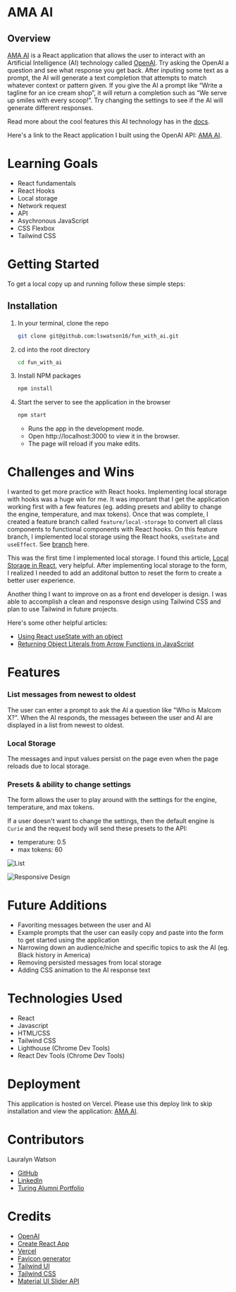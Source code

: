 # AMA AI

## Overview

[AMA AI](https://fun-with-ai-rho.vercel.app/) is a React application that allows the user to interact with an Artificial Intelligence (AI) technology called [OpenAI](https://beta.openai.com/overview). Try asking the OpenAI a question and see what response you get back. After inputing some text as a prompt, the AI will generate a text completion that attempts to match whatever context or pattern given. If you give the AI a prompt like “Write a tagline for an ice cream shop”, it will return a completion such as “We serve up smiles with every scoop!”. Try changing the settings to see if the AI will generate different responses.

Read more about the cool features this AI technology has in the [docs](https://beta.openai.com/docs/guides/completion/introduction).


Here's a link to the React application I built using the OpenAI API: [AMA AI](https://fun-with-ai-rho.vercel.app/).

# Learning Goals
- React fundamentals
- React Hooks
- Local storage
- Network request
- API
- Asychronous JavaScript
- CSS Flexbox
- Tailwind CSS

# Getting Started
To get a local copy up and running follow these simple steps:

## Installation

1. In your terminal, clone the repo
   ```sh
   git clone git@github.com:lswatson16/fun_with_ai.git
   ```
2. cd into the root directory
    ```sh
   cd fun_with_ai
   ```
3. Install NPM packages
   ```sh
   npm install
   ```
4. Start the server to see the application in the browser
   ```sh
   npm start
   ``` 
   - Runs the app in the development mode.
   - Open http://localhost:3000 to view it in the browser.
   - The page will reload if you make edits.

# Challenges and Wins
I wanted to get more practice with React hooks. Implementing local storage with hooks was a huge win for me. It was important that I get the application working first with a few features (eg. adding presets and ability to change the engine, temperature, and max tokens). Once that was complete, I created a feature branch called `feature/local-storage` to convert all class components to functional components with React hooks. On this feature branch, I implemented local storage using the React hooks, `useState` and `useEffect`. See [branch](https://github.com/lswatson16/fun_with_ai/tree/feature/local-storage) here.

This was the first time I implemented local storage. I found this article, [Local Storage in React](https://www.robinwieruch.de/local-storage-react/), very helpful. After implementing local storage to the form, I realized I needed to add an additonal button to reset the form to create a better user experience.

Another thing I want to improve on as a front end developer is design. I was able to accomplish a clean and responsve design using Tailwind CSS and plan to use Tailwind in future projects.

Here's some other helpful articles:
- [Using React useState with an object](https://blog.logrocket.com/using-react-usestate-object/)
- [Returning Object Literals from Arrow Functions in JavaScript](https://mariusschulz.com/blog/returning-object-literals-from-arrow-functions-in-javascript)

# Features

### List messages from newest to oldest
The user can enter a prompt to ask the AI a question like "Who is Malcom X?". When the AI responds, the messages between the user and AI are displayed in a list from newest to oldest. 

### Local Storage
The messages and input values persist on the page even when the page reloads due to local storage.

### Presets & ability to change settings
The form allows the user to play around with the settings for the engine, temperature, and max tokens. 

If a user doesn't want to change the settings, then the default engine is `Curie` and the request body will send these presets to the API:
- temperature: 0.5
- max tokens: 60

![List](https://media.giphy.com/media/qHCkzkp4JlDsLLJIMe/giphy.gif)

![Responsive Design](https://media.giphy.com/media/bODEUeKWNFyNB75Osk/giphy.gif)
# Future Additions
- Favoriting messages between the user and AI
- Example prompts that the user can easily copy and paste into the form to get started using the application
- Narrowing down an audience/niche and specific topics to ask the AI (eg. Black history in America)
- Removing persisted messages from local storage
- Adding CSS animation to the AI response text

# Technologies Used
- React
- Javascript
- HTML/CSS
- Tailwind CSS
- Lighthouse (Chrome Dev Tools)
- React Dev Tools (Chrome Dev Tools)

# Deployment
This application is hosted on Vercel. Please use this deploy link to skip installation and view the application: [AMA AI](https://fun-with-ai-rho.vercel.app/).

# Contributors

Lauralyn Watson
- [GitHub](https://github.com/lswatson16)
- [LinkedIn](https://www.linkedin.com/in/lauralyn-watson/)
- [Turing Alumni Portfolio](https://terminal.turing.edu/profiles/1340)

# Credits
- [OpenAI](https://beta.openai.com/overview)
- [Create React App](https://create-react-app.dev/)
- [Vercel](https://www.vercel.com/)
- [Favicon generator](https://favicon.io/favicon-generator/)
- [Tailwind UI](https://tailwindui.com/)
- [Tailwind CSS](https://tailwindcss.com/)
- [Material UI Slider API](https://mui.com/material-ui/api/slider/)
